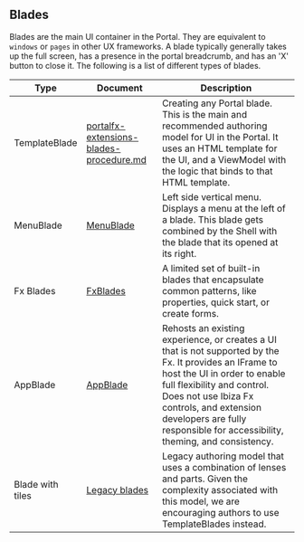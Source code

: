 
## Blades

Blades are the main UI container in the Portal. They are equivalent to `windows` or `pages` in other UX frameworks.   A blade typically generally takes up the full screen, has a presence in the portal breadcrumb, and has an 'X' button to close it.
 The following is a list of different types of blades.

| Type | Document    | Description |
| ---- | ----------- | ----------- | 
| TemplateBlade | [portalfx-extensions-blades-procedure.md](portalfx-extensions-blades-procedure.md) | Creating any Portal blade. This is the main and recommended authoring model for UI in the Portal. It uses an HTML template for the UI, and a ViewModel with the logic that binds to that HTML template. | 
| MenuBlade | [MenuBlade](portalfx-blades-menublade.md) | Left side vertical menu. Displays a menu at the left of a blade. This blade gets combined by the Shell with the blade that its opened at its right.|  
| Fx Blades |  [FxBlades](portalfx-blades-bladeKinds.md) | A limited set of built-in blades that encapsulate common patterns, like properties, quick start, or create forms. | 
| AppBlade | [AppBlade](portalfx-blades-appblades.md) | Rehosts an existing experience, or creates a UI that is  not supported by the Fx. It provides an IFrame to host the UI in order to enable full flexibility and control. Does not use Ibiza Fx controls, and extension developers are fully responsible for accessibility, theming, and consistency. | 
| Blade with tiles |[Legacy blades](portalfx-blades-legacy.md) |  Legacy authoring model that uses a combination of lenses and parts. Given the complexity associated with this model, we are encouraging authors to use TemplateBlades instead. | 

